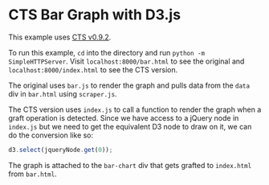 CTS Bar Graph with D3.js
========================

This example uses [CTS v0.9.2](http://treesheets.org/release/cts-0.9.2.js).

To run this example, `cd` into the directory and run `python -m SimpleHTTPServer`. Visit `localhost:8000/bar.html` to see the original and `localhost:8000/index.html` to see the CTS version.

The original uses `bar.js` to render the graph and pulls data from the `data` div in `bar.html` using `scraper.js`.

The CTS version uses `index.js` to call a function to render the graph when a graft operation is detected. Since we have access to a jQuery node in `index.js` but we need to get the equivalent D3 node to draw on it, we can do the conversion like so:

```js
d3.select(jqueryNode.get(0));
```

The graph is attached to the `bar-chart` div that gets grafted to `index.html` from `bar.html`.